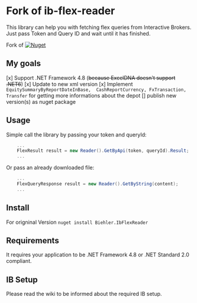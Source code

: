 # Fork of ib-flex-reader

This library can help you with fetching flex queries from Interactive Brokers.
Just pass Token and Query ID and wait until it has finished.

Fork of [![Nuget](https://img.shields.io/nuget/v/Biehler.IbFlexReader.svg?style=popout)](https://www.nuget.org/packages/Biehler.IbFlexReader/)

## My goals
[x] Support .NET Framework 4.8 (~~because ExcelDNA doesn't support .NET6~~)
[x] Update to new xml version 
[x] Implement ```EquitySummaryByReportDateInBase,  CashReportCurrency, FxTransaction, Transfer``` for getting more informations about the depot
[] publish new version(s) as nuget package

## Usage

Simple call the library by passing your token and queryId:

```c#
	...
	FlexResult result = new Reader().GetByApi(token, queryId).Result;
	...
```

Or pass an already downloaded file:

```c#
	...
	FlexQueryResponse result = new Reader().GetByString(content);
	...
```

## Install
For origninal Version `nuget install Biehler.IbFlexReader`

## Requirements
It requires your application to be .NET Framework 4.8 or .NET Standard 2.0 compliant.

## IB Setup
Please read the wiki to be informed about the required IB setup.


